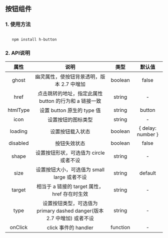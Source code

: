 ## 按钮组件

### 1. 使用方法
<code>
   npm install h-button
</code>

### 2. API说明
属性 | 说明 | 类型 | 默认值
:-: | :-: | :-: | :-: |
ghost | 幽灵属性，使按钮背景透明，版本 2.7 中增加 | boolean | false  
href | 点击跳转的地址，指定此属性 button 的行为和 a 链接一致 | string | -
htmlType | 设置 button 原生的 type 值 | string | button
icon | 设置按钮的图标类型 | string | -
loading | 设置按钮载入状态 | boolean | { delay: number } | false
disabled | 按钮失效状态 | boolean | false
shape | 设置按钮形状，可选值为 circle 或者不设 | string | -
size | 设置按钮大小，可选值为 small large 或者不设 | string | default
target | 相当于 a 链接的 target 属性，href 存在时生效 | string | -
type | 设置按钮类型，可选值为 primary dashed danger(版本 2.7 中增加) 或者不设 | string | -
onClick | click 事件的 handler | function | -

